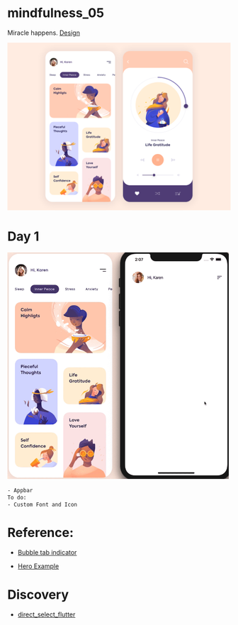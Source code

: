 # mindfulness_05



Miracle happens. <a href="https://dribbble.com/shots/7424303-Mobile-App-Mindfulness">Design</a>

<img src ="design/mindfulness_05.png">



# Day 1

<img src ="process/day1.gif" width ="500">

    - Appbar
    To do:
    - Custom Font and Icon
# Reference:
- <a href="https://pub.dev/packages/bubble_tab_indicator"> Bubble tab indicator</a>

- <a href="https://youtu.be/lrMCjIYpnjg?t=178">Hero Example</a>


# Discovery
- <a href="https://pub.dev/packages/direct_select_flutter">direct_select_flutter</a>
